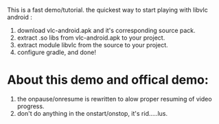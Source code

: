 This is a fast demo/tutorial. 
the quickest way to start playing with libvlc android :
1. download vlc-android.apk and it's corresponding source pack.
2. extract .so libs from vlc-android.apk to your project.
3. extract module libvlc from the source to your project.
4. configure gradle, and done!

# About this demo and offical demo: 
1. the onpause/onresume is rewritten to alow proper resuming of video progress.
2. don't do anything in the onstart/onstop, it's rid.....lus.






